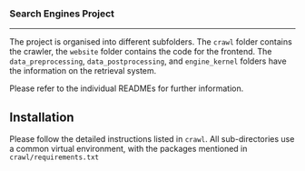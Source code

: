 ### Search Engines Project
---

The project is organised into different subfolders. The `crawl` folder contains the crawler, the `website` folder contains the code for the frontend. The `data_preprocessing`, `data_postprocessing`, and `engine_kernel` folders have the information on the retrieval system.

Please refer to the individual READMEs for further information.

## Installation
Please follow the detailed instructions listed in `crawl`. All sub-directories use a common virtual environment, with the packages mentioned in `crawl/requirements.txt`

